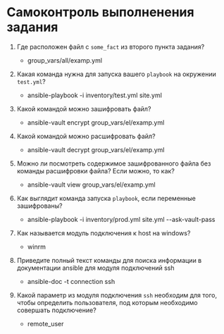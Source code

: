 # Самоконтроль выполненения задания

1. Где расположен файл с `some_fact` из второго пункта задания?
    - group_vars/all/examp.yml

2. Какая команда нужна для запуска вашего `playbook` на окружении `test.yml`?
    - ansible-playbook -i inventory/test.yml site.yml

3. Какой командой можно зашифровать файл?
    - ansible-vault encrypt group_vars/el/examp.yml

4. Какой командой можно расшифровать файл?
    - ansible-vault decrypt group_vars/el/examp.yml

5. Можно ли посмотреть содержимое зашифрованного файла без команды расшифровки файла? Если можно, то как?
    - ansible-vault view group_vars/el/examp.yml

6. Как выглядит команда запуска `playbook`, если переменные зашифрованы?
    - ansible-playbook -i inventory/prod.yml site.yml --ask-vault-pass

7. Как называется модуль подключения к host на windows?
    - winrm

8. Приведите полный текст команды для поиска информации в документации ansible для модуля подключений ssh
    - ansible-doc -t connection ssh

9. Какой параметр из модуля подключения `ssh` необходим для того, чтобы определить пользователя, под которым необходимо совершать подключение?
    - remote_user